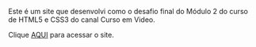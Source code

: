 Este é um site que desenvolvi como o desafio final do Módulo 2 do curso de HTML5 e CSS3 do canal Curso em Video.

Clique <a href="https://giovanicluvi.github.io/site-android/index.html">AQUI</a> para acessar o site.